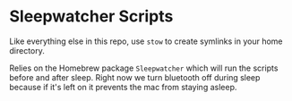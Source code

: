 # Sleepwatcher Scripts

Like everything else in this repo, use `stow` to create symlinks in your home directory.

Relies on the Homebrew package `Sleepwatcher` which will run the scripts before and after sleep.
Right now we turn bluetooth off during sleep because if it's left on it prevents the mac from staying asleep.
